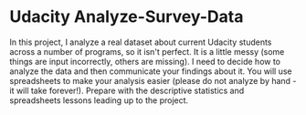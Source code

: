# Udacity Analyze-Survey-Data
In this project, I analyze a real dataset about current Udacity students across a number of programs, so it isn't perfect. It is a little messy (some things are input incorrectly, others are missing). I need to decide how to analyze the data and then communicate your findings about it. You will use spreadsheets to make your analysis easier (please do not analyze by hand - it will take forever!).  Prepare with the descriptive statistics and spreadsheets lessons leading up to the project.

